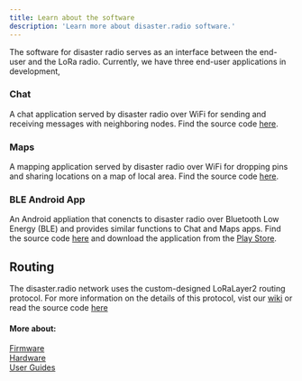 ```yaml
---
title: Learn about the software
description: 'Learn more about disaster.radio software.'
---
```


The software for disaster radio serves as an interface between the end-user and the LoRa radio. Currently, we have three end-user applications in development,

### Chat
A chat application served by disaster radio over WiFi for sending and receiving messages with neighboring nodes. Find the source code [here](https://github.com/sudomesh/disaster-radio/tree/master/web).

### Maps
A mapping application served by disaster radio over WiFi for dropping pins and sharing locations on a map of local area. Find the source code [here](https://github.com/sudomesh/disaster-radio-map).

### BLE Android App
An Android appliation that conencts to disaster radio over Bluetooth Low Energy (BLE) and provides similar functions to Chat and Maps apps. Find the source code [here](https://github.com/beegee-tokyo/disaster-radio-android) and download the application from the [Play Store](https://play.google.com/store/apps/details?id=tk.giesecke.disaster_radio&hl=en_US). 

## Routing
The disaster.radio network uses the custom-designed LoRaLayer2 routing protocol. For more information on the details of this protocol, vist our [wiki](https://github.com/sudomesh/disaster-radio/wiki/Protocol) or read the source code [here](https://github.com/sudomesh/LoRaLayer2)

#### More about:
[Firmware](/learn/firmware)  
[Hardware](/learn/hardware)  
[User Guides](/learn/user-guides)  
